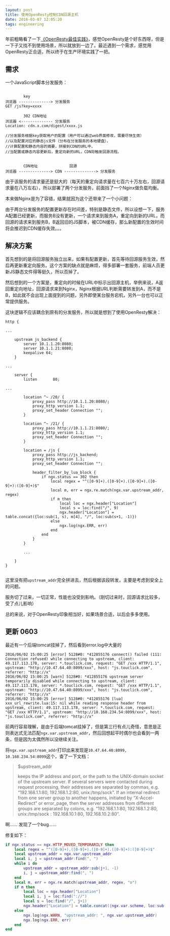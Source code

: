 ```yaml
---
layout: post
title: 使用OpenResty控制CDN回源主机
date: 2016-03-07 12:05:20
tags: engineering
---
```


年前粗略看了一下[《OpenResty最佳实践》](https://www.gitbook.com/book/moonbingbing/openresty-best-practices/details)，感觉OpenResty是个好东西呀，但是一下子又找不到使用场景，所以就放到一边了。最近遇到一个需求，感觉用OpenResty正合适，所以终于在生产环境实践了一把。

## 需求

一个JavaScript脚本分发服务：

```plain

        key
浏览器 --------------> 分发服务
GET /js?key=xxxx

        302 CDN地址
浏览器 <-------------- 分发服务
Location: cdn.x.com/digest/xxxx.js

//分发服务根据key获取用户的配置（用户可以通过web界面修改，需要尽快生效）
//以及配置对应的静态js文件（分布在分发服务的本地硬盘），
//计算配置和静态内容的摘要，拼接到CDN的URL中，
//当配置或静态内容更新后，重定向新的URL，CDN将触发回源流程。


        CDN地址              回源
浏览器 --------------> CDN --------------> 分发服务

```

由于该服务的请求量还是挺大的（每天的重定向请求量在七百六十万左右，回源请求量在八万左右），所以部署了两个分发服务，前面挡了一个Nginx做负载均衡。

本来做Nginx是为了容错，结果就因为这个还带来了一个小问题：

由于两台分发服务的配置更新存在时间差，特别是静态文件，所以设想一下，服务A配置已经更新，而服务B没有更新，一个请求来到服务A，重定向到新的URL，而回源的请求来到服务B，B返回旧的JS脚本，被CDN缓存，那么新配置的生效时间将会推迟到CDN缓存失效。。。

## 解决方案

首先想到的是将回源服务独立出来，如果有配置更新，首先等待回源服务生效，然后再更新重定向服务。这个方案的缺点就是麻烦，得多部署一套服务，前端人员更新JS静态文件得等挺久，所以否掉了。

然后想到的一个方案是，重定向的时候在URL中标示出回源主机，举例来说，A返回重定向地址，回源请求来到Nginx，Nginx根据URL判断需要转发到A，而不是B，如此就不会出现上面提到的问题，另外即使某台服务宕机，另外一台也可以正常提供服务。

这块逻辑不应该耦合到原有的分发服务，所以就是想到了使用OpenResty解决：

```plain
http {

...

    upstream js_backend {
        server 10.1.1.20:8080;
        server 10.1.1.21:8080;
        keepalive 64;
    }

...

    server {
        listen       80;

...

        location ^~ /20/ {
            proxy_pass http://10.1.1.20:8080/;
            proxy_http_version 1.1;
            proxy_set_header Connection "";
        }

        location ^~ /21/ {
            proxy_pass http://10.1.1.21:8080/;
            proxy_http_version 1.1;
            proxy_set_header Connection "";
        }

        location = /js {
            proxy_pass http://js_backend;
            proxy_http_version 1.1;
            proxy_set_header Connection "";

            header_filter_by_lua_block {
                if ngx.status == 302 then
                    local regex = "^([0-9]+).([0-9]+).([0-9]+).([0-9]+):([0-9]+)$"
                    local m, err = ngx.re.match(ngx.var.upstream_addr, regex)
                    if m then
                        local loc = ngx.header["Location"]
                        local s = loc:find("/", 9)
                        ngx.header["Location"] = table.concat({loc:sub(1, s), m[4], "/", loc:sub(s+1, -1)})
                    else
                        ngx.log(ngx.ERR, err)
                    end
                end
            }
        }
        
        ...
        
    }
}
    
```

这里没有把`upstream_addr`完全拼进去，然后根据该段转发，主要是考虑到安全上的问题。

服务切了过来，一切正常，性能也没受到影响。（刚切过来时，回源请求比较多，受了点儿影响）

总的来说，对于OpenResty印象相当好，如果场景合适，以后会多多使用。

## 更新 0603

最近有一个后端tomcat挂掉了，然后看到error.log中大量的

```plain
2016/06/02 15:00:25 [error] 5128#0: *412855176 connect() failed (111: Connection refused) while connecting to upstream, client: 49.117.113.178, server: *.touclick.com, request: "GET /xxx HTTP/1.1", upstream: "http://10.47.64.40:8099/xxx", host: "js.touclick.com", referrer: "http://x"
2016/06/02 15:00:25 [warn] 5128#0: *412855176 upstream server temporarily disabled while connecting to upstream, client: 49.117.113.178, server: *.touclick.com, request: "GET /xxx HTTP/1.1", upstream: "http://10.47.64.40:8099/xxx", host: "js.touclick.com", referrer: "http://x"
2016/06/02 15:00:25 [error] 5128#0: *412855176 [lua] xxx_url_rewrite.lua:15: nil while reading response header from upstream, client: 49.117.113.178, server: *.touclick.com, request: "GET /xxx HTTP/1.1", upstream: "http://10.168.234.54:8099/xxx", host: "js.touclick.com", referrer: "http://x"
```

前两行容易理解，是由于后端tomcat挂掉了，但是第三行有点儿奇怪，意思是正则表达式无法匹配`ngx.var.upstream_addr`，然后回想起平时偶尔也会看到一两条，但是因为太偶然所以没继续关注。

将`ngx.var.upstream_addr`打印出来发现是`10.47.64.40:8099, 10.168.234.54:8099`这个，查了一下文档：

> $upstream_addr
>
> keeps the IP address and port, or the path to the UNIX-domain socket of the upstream server. If several servers were contacted during request processing, their addresses are separated by commas, e.g. “192.168.1.1:80, 192.168.1.2:80, unix:/tmp/sock”. If an internal redirect from one server group to another happens, initiated by “X-Accel-Redirect” or error_page, then the server addresses from different groups are separated by colons, e.g. “192.168.1.1:80, 192.168.1.2:80, unix:/tmp/sock : 192.168.10.1:80, 192.168.10.2:80”.

啊…… 发现了一个bug……

修复如下：

```lua
if ngx.status == ngx.HTTP_MOVED_TEMPORARILY then
    local regex = "^([0-9]+).([0-9]+).([0-9]+).([0-9]+):([0-9]+)$"
    local upstream_addr = ngx.var.upstream_addr
    local i, j = upstream_addr:find(", ")
    while i do
        upstream_addr = upstream_addr:sub(j+1, -1)
        i, j = upstream_addr:find(", ")
    end
    local m, err = ngx.re.match(upstream_addr, regex, "o")
    if m then
        local loc = ngx.header["Location"]
        local i, j = loc:find("://")
        local s = loc:find("/", j+1)
        ngx.header["Location"] = table.concat({ngx.var.scheme, loc:sub(i, s), m[4], "/", loc:sub(s+1, -1)})
    else
        ngx.log(ngx.WARN, "upstream_addr: ", ngx.var.upstream_addr)
        ngx.log(ngx.ERR, err)
    end
end
```
